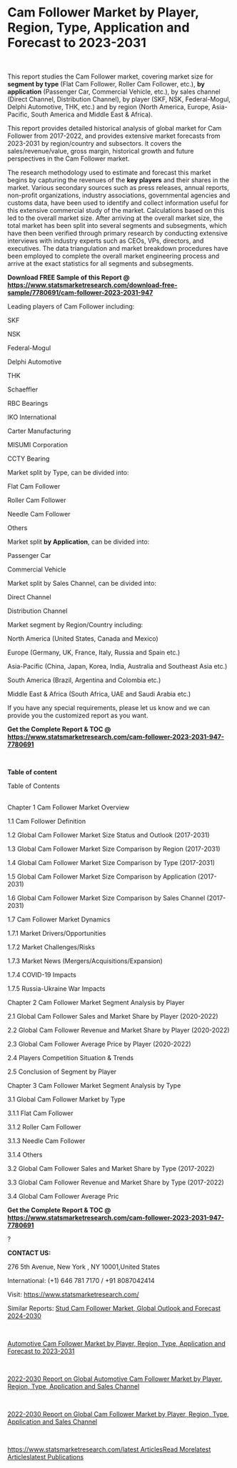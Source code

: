 <h1>Cam Follower Market by Player, Region, Type, Application and Forecast to 2023-2031</h1><br/><p>This report studies the Cam Follower market, covering market size for <strong>segment by type</strong> (Flat Cam Follower, Roller Cam Follower, etc.), <strong>by application</strong> (Passenger Car, Commercial Vehicle, etc.), by sales channel (Direct Channel, Distribution Channel), by player (SKF, NSK, Federal-Mogul, Delphi Automotive, THK, etc.) and by region (North America, Europe, Asia-Pacific, South America and Middle East & Africa).</p>
 
 
 
 <p>This report provides detailed historical analysis of global market for Cam Follower from 2017-2022, and provides extensive market forecasts from 2023-2031 by region/country and subsectors. It covers the sales/revenue/value, gross margin, historical growth and future perspectives in the Cam Follower market.</p>
 
 
 
 <p>The research methodology used to estimate and forecast this market begins by capturing the revenues of the <strong>key players</strong> and their shares in the market. Various secondary sources such as press releases, annual reports, non-profit organizations, industry associations, governmental agencies and customs data, have been used to identify and collect information useful for this extensive commercial study of the market. Calculations based on this led to the overall market size. After arriving at the overall market size, the total market has been split into several segments and subsegments, which have then been verified through primary research by conducting extensive interviews with industry experts such as CEOs, VPs, directors, and executives. The data triangulation and market breakdown procedures have been employed to complete the overall market engineering process and arrive at the exact statistics for all segments and subsegments.</p>
 
 
 
 <p><strong>Download FREE Sample of this Report @ <a href="https://www.statsmarketresearch.com/download-free-sample/7780691/cam-follower-2023-2031-947">https://www.statsmarketresearch.com/download-free-sample/7780691/cam-follower-2023-2031-947</a></strong></p>
 
 
 
 <p>Leading players of Cam Follower including:</p>
 
 
 
 <p>SKF</p>
 
 
 
 <p>NSK</p>
 
 
 
 <p>Federal-Mogul</p>
 
 
 
 <p>Delphi Automotive</p>
 
 
 
 <p>THK</p>
 
 
 
 <p>Schaeffler</p>
 
 
 
 <p>RBC Bearings</p>
 
 
 
 <p>IKO International</p>
 
 
 
 <p>Carter Manufacturing</p>
 
 
 
 <p>MISUMI Corporation</p>
 
 
 
 <p>CCTY Bearing</p>
 
 
 
 <p>Market split by Type, can be divided into:</p>
 
 
 
 <p>Flat Cam Follower</p>
 
 
 
 <p>Roller Cam Follower</p>
 
 
 
 <p>Needle Cam Follower</p>
 
 
 
 <p>Others</p>
 
 
 
 <p>Market split <strong>by Application</strong>, can be divided into:</p>
 
 
 
 <p>Passenger Car</p>
 
 
 
 <p>Commercial Vehicle</p>
 
 
 
 <p>Market split by Sales Channel, can be divided into:</p>
 
 
 
 <p>Direct Channel</p>
 
 
 
 <p>Distribution Channel</p>
 
 
 
 <p>Market segment by Region/Country including:</p>
 
 
 
 <p>North America (United States, Canada and Mexico)</p>
 
 
 
 <p>Europe (Germany, UK, France, Italy, Russia and Spain etc.)</p>
 
 
 
 <p>Asia-Pacific (China, Japan, Korea, India, Australia and Southeast Asia etc.)</p>
 
 
 
 <p>South America (Brazil, Argentina and Colombia etc.)</p>
 
 
 
 <p>Middle East & Africa (South Africa, UAE and Saudi Arabia etc.)</p>
 
 
 
 <p>If you have any special requirements, please let us know and we can provide you the customized report as you want.</p>
 
 
 
 <div><b>Get the Complete Report & TOC @ <a href="https://www.statsmarketresearch.com/cam-follower-2023-2031-947-7780691">https://www.statsmarketresearch.com/cam-follower-2023-2031-947-7780691</a></b></div>
 
 
 
 <p><br />
 
 <b>Table of content</b></p>
 
 
 
 <p>Table of Contents<br />
 
 <br />
 
 Chapter 1 Cam Follower Market Overview<br />
 
 1.1 Cam Follower Definition<br />
 
 1.2 Global Cam Follower Market Size Status and Outlook (2017-2031)<br />
 
 1.3 Global Cam Follower Market Size Comparison by Region (2017-2031)<br />
 
 1.4 Global Cam Follower Market Size Comparison by Type (2017-2031)<br />
 
 1.5 Global Cam Follower Market Size Comparison by Application (2017-2031)<br />
 
 1.6 Global Cam Follower Market Size Comparison by Sales Channel (2017-2031)<br />
 
 1.7 Cam Follower Market Dynamics<br />
 
 1.7.1 Market Drivers/Opportunities<br />
 
 1.7.2 Market Challenges/Risks<br />
 
 1.7.3 Market News (Mergers/Acquisitions/Expansion)<br />
 
 1.7.4 COVID-19 Impacts<br />
 
 1.7.5 Russia-Ukraine War Impacts<br />
 
 Chapter 2 Cam Follower Market Segment Analysis by Player<br />
 
 2.1 Global Cam Follower Sales and Market Share by Player (2020-2022)<br />
 
 2.2 Global Cam Follower Revenue and Market Share by Player (2020-2022)<br />
 
 2.3 Global Cam Follower Average Price by Player (2020-2022)<br />
 
 2.4 Players Competition Situation & Trends<br />
 
 2.5 Conclusion of Segment by Player<br />
 
 Chapter 3 Cam Follower Market Segment Analysis by Type<br />
 
 3.1 Global Cam Follower Market by Type<br />
 
 3.1.1 Flat Cam Follower<br />
 
 3.1.2 Roller Cam Follower<br />
 
 3.1.3 Needle Cam Follower<br />
 
 3.1.4 Others<br />
 
 3.2 Global Cam Follower Sales and Market Share by Type (2017-2022)<br />
 
 3.3 Global Cam Follower Revenue and Market Share by Type (2017-2022)<br />
 
 3.4 Global Cam Follower Average Pric</p>
 
 
 
 <div><b>Get the Complete Report & TOC @ <a href="https://www.statsmarketresearch.com/cam-follower-2023-2031-947-7780691">https://www.statsmarketresearch.com/cam-follower-2023-2031-947-7780691</a></b></div>
 
 
 
 <p>? </p>
 
 
 
 <p><b>CONTACT US:</b><br />
 
 276 5th Avenue, New York , NY 10001,United States<br />
 
 International: (+1) 646 781 7170 / +91 8087042414<br />
 
 Visit: <a href="https://www.statsmarketresearch.com/">https://www.statsmarketresearch.com/</a><br />
 
 Similar Reports: <a href="https://www.statsmarketresearch.com/cam-follower-2023-2031-947-7780691">Stud Cam Follower Market, Global Outlook and Forecast 2024-2030</a><br />
 
 <br />
 
 <a href="https://www.statsmarketresearch.com/cam-follower-2023-2031-947-7780691">Automotive Cam Follower Market by Player, Region, Type, Application and Forecast to 2023-2031 </a><br />
 
 <br />
 
 <a href="https://www.statsmarketresearch.com/cam-follower-2023-2031-947-7780691">2022-2030 Report on Global Automotive Cam Follower Market by Player, Region, Type, Application and Sales Channel</a><br />
 
 <br />
 
 <a href="https://www.statsmarketresearch.com/cam-follower-2023-2031-947-7780691">2022-2030 Report on Global Cam Follower Market by Player, Region, Type, Application and Sales Channel</a><br />
 
 <br />
 
 <a href="https://gyeongbokgung.com">https://www.statsmarketresearch.com/</a><a href="https://hallyeomaritime.com">latest Articles</a><a href="https://jingwansa.com">Read More</a><a href="https://nguoiviet.jp/">latest Articles</a><a href="https://www.intelmarketresearch.com/">latest Publications</a></p>